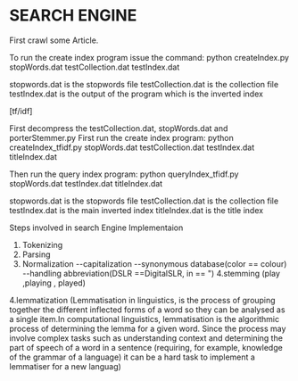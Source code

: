 SEARCH ENGINE
=============
First crawl some Article.

To run the create index program issue the command:
python createIndex.py stopWords.dat testCollection.dat testIndex.dat

stopwords.dat is the stopwords file
testCollection.dat is the collection file
testIndex.dat is the output of the program which is the inverted index


[tf/idf]

First decompress the testCollection.dat, stopWords.dat and porterStemmer.py 
First run the create index program:
python createIndex_tfidf.py stopWords.dat testCollection.dat testIndex.dat titleIndex.dat

Then run the query index program:
python queryIndex_tfidf.py stopWords.dat testIndex.dat titleIndex.dat

stopwords.dat is the stopwords file
testCollection.dat is the collection file
testIndex.dat is the main inverted index
titleIndex.dat is the title index


Steps involved in search Engine Implementaion
1.  Tokenizing
2.  Parsing
3.  Normalization
    --capitalization
    --synonymous database(color == colour)
    --handling abbreviation(DSLR ==DigitalSLR, in == ")
4.stemming
   (play ,playing , played)

4.lemmatization
    (Lemmatisation in linguistics, is the process of grouping together the different inflected
    forms of a word so they can be analysed as a single item.In computational linguistics,
    lemmatisation is the algorithmic process of determining the lemma for a given word. Since
    the process may involve complex tasks such as understanding context and determining the part
    of speech of a word in a sentence (requiring, for example, knowledge of the grammar of a language)
    it can be a hard task to implement a lemmatiser for a new languag)

